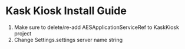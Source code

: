 Kask Kiosk Install Guide
========================
1. Make sure to delete/re-add AESApplicationServiceRef to KaskKiosk project
2. Change Settings.settings server name string
